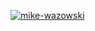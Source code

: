 <a href="https://ibb.co/yFBbPDs"><img src="https://i.ibb.co/F4qj397/mike-wazowski.jpg" alt="mike-wazowski" border="0"></a>
